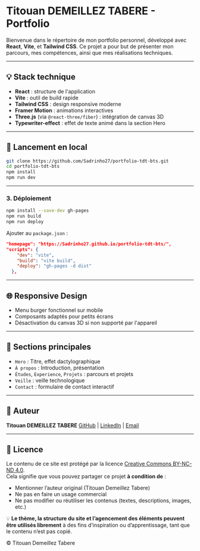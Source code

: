 # Titouan DEMEILLEZ TABERE - Portfolio

Bienvenue dans le répertoire de mon portfolio personnel, développé avec **React**, **Vite**, et **Tailwind CSS**. Ce projet a pour but de présenter mon parcours, mes compétences, ainsi que mes réalisations techniques.

---

## 💡 Stack technique

* **React** : structure de l'application
* **Vite** : outil de build rapide
* **Tailwind CSS** : design responsive moderne
* **Framer Motion** : animations interactives
* **Three.js** (via `@react-three/fiber`) : intégration de canvas 3D
* **Typewriter-effect** : effet de texte animé dans la section Hero

---

## 🚀 Lancement en local

```bash
git clone https://github.com/Sadrinho27/portfolio-tdt-bts.git
cd portfolio-tdt-bts
npm install
npm run dev
```

---

### 3. Déploiement

```bash
npm install --save-dev gh-pages
npm run build
npm run deploy
```

Ajouter au `package.json` :

```json
"homepage": "https://Sadrinho27.github.io/portfolio-tdt-bts/",
"scripts": {
    "dev": "vite",
    "build": "vite build",
    "deploy": "gh-pages -d dist"
  },
```

---

## 🌐 Responsive Design

* Menu burger fonctionnel sur mobile
* Composants adaptés pour petits écrans
* Désactivation du canvas 3D si non supporté par l'appareil

---

## 📘️ Sections principales

* `Hero` : Titre, effet dactylographique
* `À propos` : Introduction, présentation
* `Études`, `Experience`, `Projets` : parcours et projets
* `Veille` : veille technologique
* `Contact` : formulaire de contact interactif

---

## 👤 Auteur

**Titouan DEMEILLEZ TABERE**
[GitHub](https://github.com/Sadrinho27) | [LinkedIn](https://linkedin.com/in/ton-lien) | [Email](mailto:ton.email@protonmail.com)

---

## 📝 Licence

Le contenu de ce site est protégé par la licence [Creative Commons BY-NC-ND 4.0](https://creativecommons.org/licenses/by-nc-nd/4.0/deed.fr).  
Cela signifie que vous pouvez partager ce projet **à condition de** :

- Mentionner l’auteur original (Titouan Demeillez Tabere)
- Ne pas en faire un usage commercial
- Ne pas modifier ou réutiliser les contenus (textes, descriptions, images, etc.)

💡 **Le thème, la structure du site et l’agencement des éléments peuvent être utilisés librement** à des fins d’inspiration ou d’apprentissage, tant que le contenu n’est pas copié.

© Titouan Demeillez Tabere